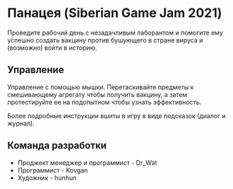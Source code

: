 # Панацея (Siberian Game Jam 2021)
 
Проведите рабочий день с  незадачливым лаборантом и помогите ему успешно создать вакцину против бушующего в стране вируса и (возможно) войти в историю.

## Управление

Управление с помощью мышки. Перетаскивайте предметы к смешивающему агрегату чтобы получить вакцину, а затем протестируйте ее на подопытном чтобы узнать эффективность.

Более подробные инструкции вшиты в игру в виде подсказок (диалог и журнал).

## Команда разработки

+ Проджект менеджер и программист - Dr_Wat
+ Программист - Kovgan
+ Художник - hunhun
